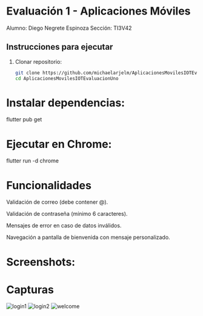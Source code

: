 # Evaluación 1 - Aplicaciones Móviles
Alumno: Diego Negrete Espinoza
Sección: TI3V42  

## Instrucciones para ejecutar
1. Clonar repositorio:
   ```bash
   git clone https://github.com/michaelarjelm/AplicacionesMovilesIOTEvaluacionUno
   cd AplicacionesMovilesIOTEvaluacionUno

# Instalar dependencias:

flutter pub get

# Ejecutar en Chrome:

flutter run -d chrome

# Funcionalidades

Validación de correo (debe contener @).

Validación de contraseña (mínimo 6 caracteres).

Mensajes de error en caso de datos inválidos.

Navegación a pantalla de bienvenida con mensaje personalizado.

# Screenshots:

# Capturas
![login1](screenshots/login1.png)
![login2](screenshots/login2.png)
![welcome](screenshots/welcome.png)

